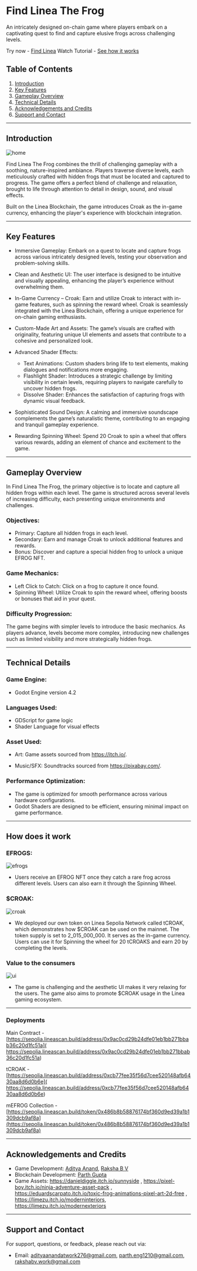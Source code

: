 # Find Linea The Frog
An intricately designed on-chain game where players embark on a captivating quest to find and capture elusive frogs across challenging levels.

Try now - [Find Linea](https://master--findlinea.netlify.app/)
Watch Tutorial - [See how it works](https://youtu.be/mKMmVJAoZM4?si=Bg9FVO9FKr7tDgm3)

## Table of Contents
1. [Introduction](#introduction)
2. [Key Features](#key-features)
3. [Gameplay Overview](#gameplay-overview)
4. [Technical Details](#technical-details)
5. [Acknowledgements and Credits](#acknowledgements-and-credits)
6. [Support and Contact](#support-and-contact)

---


## Introduction

![home](https://rose-melodic-felidae-510.mypinata.cloud/ipfs/QmeRxTECwT9hZC2yhJT4XJPdbfUizLHBFw9maHsT8Ka23w/Screenshot%20from%202024-09-02%2019-07-29.png)

Find Linea The Frog combines the thrill of challenging gameplay with a soothing, nature-inspired ambiance. Players traverse diverse levels, each meticulously crafted with hidden frogs that must be located and captured to progress. The game offers a perfect blend of challenge and relaxation, brought to life through attention to detail in design, sound, and visual effects.

Built on the Linea Blockchain, the game introduces Croak as the in-game currency, enhancing the player's experience with blockchain integration.

---

## Key Features

- Immersive Gameplay: Embark on a quest to locate and capture frogs across various intricately designed levels, testing your observation and problem-solving skills.

- Clean and Aesthetic UI: The user interface is designed to be intuitive and visually appealing, enhancing the player’s experience without overwhelming them.

- In-Game Currency – Croak: Earn and utilize Croak to interact with in-game features, such as spinning the reward wheel. Croak is seamlessly integrated with the Linea Blockchain, offering a unique experience for on-chain gaming enthusiasts.

- Custom-Made Art and Assets: The game’s visuals are crafted with originality, featuring unique UI elements and assets that contribute to a cohesive and personalized look.

- Advanced Shader Effects:
  - Text Animations: Custom shaders bring life to text elements, making dialogues and notifications more engaging.
  - Flashlight Shader: Introduces a strategic challenge by limiting visibility in certain levels, requiring players to navigate carefully to uncover hidden frogs.
  - Dissolve Shader: Enhances the satisfaction of capturing frogs with dynamic visual feedback.

- Sophisticated Sound Design: A calming and immersive soundscape complements the game’s naturalistic theme, contributing to an engaging and tranquil gameplay experience.

- Rewarding Spinning Wheel: Spend 20 Croak to spin a wheel that offers various rewards, adding an element of chance and excitement to the game.

---

## Gameplay Overview

In Find Linea The Frog, the primary objective is to locate and capture all hidden frogs within each level. The game is structured across several levels of increasing difficulty, each presenting unique environments and challenges.

### Objectives:
- Primary: Capture all hidden frogs in each level.
- Secondary: Earn and manage Croak to unlock additional features and rewards.
- Bonus: Discover and capture a special hidden frog to unlock a unique EFROG NFT.

### Game Mechanics:
- Left Click to Catch: Click on a frog to capture it once found.
- Spinning Wheel: Utilize Croak to spin the reward wheel, offering boosts or bonuses that aid in your quest.

### Difficulty Progression:
The game begins with simpler levels to introduce the basic mechanics. As players advance, levels become more complex, introducing new challenges such as limited visibility and more strategically hidden frogs.

---


## Technical Details

### Game Engine:
- Godot Engine version 4.2

### Languages Used:
- GDScript for game logic
- Shader Language for visual effects

### Asset Used:
- Art: Game assets sourced from https://itch.io/.

- Music/SFX: Soundtracks sourced from https://pixabay.com/.

### Performance Optimization:
- The game is optimized for smooth performance across various hardware configurations. 
- Godot Shaders are designed to be efficient, ensuring minimal impact on game performance.

---

## How does it work

### EFROGS:

![efrogs](https://rose-melodic-felidae-510.mypinata.cloud/ipfs/QmeRxTECwT9hZC2yhJT4XJPdbfUizLHBFw9maHsT8Ka23w/Screenshot%20from%202024-09-02%2019-07-41.png)

- Users receive an EFROG NFT once they catch a rare frog across different levels. Users can also earn it through the Spinning Wheel.

### $CROAK:

![croak](https://rose-melodic-felidae-510.mypinata.cloud/ipfs/QmeRxTECwT9hZC2yhJT4XJPdbfUizLHBFw9maHsT8Ka23w/Screenshot%20from%202024-09-02%2019-07-53.png)

- We deployed our own token on Linea Sepolia Network called tCROAK, which demonstrates how $CROAK can be used on the mainnet. The token supply is set to 2_015_000_000. It serves as the in-game currency. Users can use it for Spinning the wheel for 20 tCROAKS and earn 20 by completing the levels.

### Value to the consumers

![ui](https://rose-melodic-felidae-510.mypinata.cloud/ipfs/QmeRxTECwT9hZC2yhJT4XJPdbfUizLHBFw9maHsT8Ka23w/Screenshot%20from%202024-09-02%2019-09-10.png)

- The game is challenging and the aesthetic UI makes it very relaxing for the users. The game also aims to promote $CROAK usage in the Linea gaming ecosystem.

---

### Deployments
Main Contract - [https://sepolia.lineascan.build/address/0x9ac0cd29b24dfe01eb1bb271bbab36c20d1fc51a]( https://sepolia.lineascan.build/address/0x9ac0cd29b24dfe01eb1bb271bbab36c20d1fc51a)

tCROAK - [https://sepolia.lineascan.build/address/0xcb77fee35f56d7cee520148afb6430aa8d6d0b6e]( https://sepolia.lineascan.build/address/0xcb77fee35f56d7cee520148afb6430aa8d6d0b6e)

mEFROG Collection - [https://sepolia.lineascan.build/token/0x486b8b58876174bf360d9ed39a1b1309dcb9af8a](https://sepolia.lineascan.build/token/0x486b8b58876174bf360d9ed39a1b1309dcb9af8a)

---

## Acknowledgements and Credits

- Game Development: [Aditya Anand](https://github.com/AdityaAnandCodes), [Raksha B V](https://github.com/raksha-bv)
- Blockchain Development: [Parth Gupta](https://github.com/parthg1901)
- Game Assets: https://danieldiggle.itch.io/sunnyside ,
https://pixel-boy.itch.io/ninja-adventure-asset-pack ,
https://eduardscarpato.itch.io/toxic-frog-animations-pixel-art-2d-free ,
https://limezu.itch.io/moderninteriors, 
https://limezu.itch.io/modernexteriors

---


## Support and Contact

For support, questions, or feedback, please reach out via:
- Email: adityaanandatwork276@gmail.com, parth.eng1210@gmail.com, rakshabv.work@gmail.com
